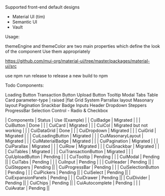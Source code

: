 Supported front-end default designs

- Material UI (tim)
- Semantic UI
- Vault

Usage:

themeEngine and themeColor are two main properties which define the look of the component
Use them appropriately

https://github.com/mui-org/material-ui/tree/master/packages/material-ui/src

use npm run release to release a new build to npm

Todo Components:

Loading Button
Transaction Button
Upload Button
Tooltip
Modal
Tabs
Table
Card parameter-type | raised |flat
Grid System
Parrallax layout
Masonary layout
Pagination
Snackbar
Badge
Inputs
Header
Dropdown
Steppers
ProgressBar
Selection Control - Radio & Checkbox

| Components | Status | Use (Example) |
| CuiBadge | Migrated | |
| CuiButton | Done | |
| CuiCard | Migrated | |
| CuiCol | Migrated but not working | |
| CuiDataGrid | Done | |
| CuiDropdown | Migrated | |
| CuiGrid | Migrated | |
| CuiLoadingButton | Migrated | |
| CuiMasonaryLayout | Migrated | |
| CuiMaterialBadge | Migrated | |
| CuiPagination | Migrated | |
| CuiParallax | Migrated | |
| CuiRow | Migrated | |
| CuiSnackbar | Migrated | |
| CuiTables | Migrated | |
| CuiTransactionButton | Migrated | |
| CuiUploadButton | Pending | |
| CuiTooltip | Pending | |
| CuiModal | Pending ||
| CuiTabs | Pending | |
| CuiInput | Pending | |
| CuiHeader | Pending ||
| CuiSteppers | Pending ||
| CuiProgressBar | Pending | |
| CuiSelectionButton | Pending | |
| CuiPickers | Pending ||
| CuiSelect | Pending ||
| CuiExpansionPanels | Pending | |
| CuiDrawer | Pending ||
| CuiDivider | Pending ||
| CuiChips | Pending ||
| CuiAutocomplete | Pending | |
| CuiAvatar | Pending ||
